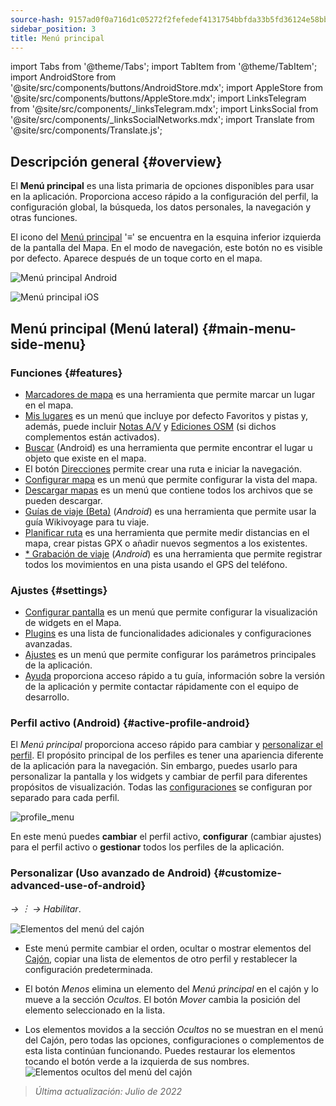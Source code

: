 ```yaml
---
source-hash: 9157ad0f0a716d1c05272f2fefedef4131754bbfda33b5fd36124e58bb0e2ce1
sidebar_position: 3
title: Menú principal
---
```

import Tabs from '@theme/Tabs';
import TabItem from '@theme/TabItem';
import AndroidStore from '@site/src/components/buttons/AndroidStore.mdx';
import AppleStore from '@site/src/components/buttons/AppleStore.mdx';
import LinksTelegram from '@site/src/components/_linksTelegram.mdx';
import LinksSocial from '@site/src/components/_linksSocialNetworks.mdx';
import Translate from '@site/src/components/Translate.js';




## Descripción general {#overview}

El **Menú principal** es una lista primaria de opciones disponibles para usar en la aplicación. Proporciona acceso rápido a la configuración del perfil, la configuración global, la búsqueda, los datos personales, la navegación y otras funciones.

El icono del [Menú principal](../widgets/map-buttons.md#main-menu) '&#8801;' se encuentra en la esquina inferior izquierda de la pantalla del Mapa. En el modo de navegación, este botón no es visible por defecto. Aparece después de un toque corto en el mapa.

<Tabs groupId="operating-systems" queryString="operating-systems">

<TabItem value="android" label="Android">

![Menú principal Android](@site/static/img/menu/main_menu_android.png)

</TabItem>

<TabItem value="ios" label="iOS">

![Menú principal iOS](@site/static/img/menu/main_menu_ios.png)

</TabItem>

</Tabs>


## Menú principal (Menú lateral) {#main-menu-side-menu}

### Funciones {#features}

- [Marcadores de mapa](../personal/markers.md) es una herramienta que permite marcar un lugar en el mapa.
- [Mis lugares](../personal/myplaces.md) es un menú que incluye por defecto Favoritos y pistas y, además, puede incluir [Notas A/V](../plugins/audio-video-notes.md) y [Ediciones OSM](../plugins/osm-editing.md) (si dichos complementos están activados).
- [Buscar](../search/index.md) (Android) es una herramienta que permite encontrar el lugar u objeto que existe en el mapa.
- El botón [Direcciones](../widgets/map-buttons.md#directions) permite crear una ruta e iniciar la navegación.
- [Configurar mapa](../map/configure-map-menu.md) es un menú que permite configurar la vista del mapa.
- [Descargar mapas](../start-with/download-maps.md) es un menú que contiene todos los archivos que se pueden descargar.
- [Guías de viaje (Beta)](../plan-route/travel-guides.md) (*Android*) es una herramienta que permite usar la guía Wikivoyage para tu viaje.
- [Planificar ruta](../plan-route/create-route.md) es una herramienta que permite medir distancias en el mapa, crear pistas GPX o añadir nuevos segmentos a los existentes.
- [* Grabación de viaje](../plugins/trip-recording.md) (*Android*) es una herramienta que permite registrar todos los movimientos en una pista usando el GPS del teléfono.

### Ajustes {#settings}

- [Configurar pantalla](../widgets/configure-screen.md) es un menú que permite configurar la visualización de widgets en el Mapa.
- [Plugins](../plugins/index.md#configure-plugin) es una lista de funcionalidades adicionales y configuraciones avanzadas.
- [Ajustes](../personal/global-settings.md) es un menú que permite configurar los parámetros principales de la aplicación.
- [Ayuda](./first-steps.md#offline-help) proporciona acceso rápido a tu guía, información sobre la versión de la aplicación y permite contactar rápidamente con el equipo de desarrollo.

### Perfil activo (Android) {#active-profile-android}

El *Menú principal* proporciona acceso rápido para cambiar y [personalizar el perfil](../personal/profiles.md). El propósito principal de los perfiles es tener una apariencia diferente de la aplicación para la navegación. Sin embargo, puedes usarlo para personalizar la pantalla y los widgets y cambiar de perfil para diferentes propósitos de visualización. Todas las [configuraciones](../personal/profiles.md) se configuran por separado para cada perfil.

![profile_menu](@site/static/img/menu/profile_menu.png)

En este menú puedes **cambiar** el perfil activo, **configurar** (cambiar ajustes) para el perfil activo o **gestionar** todos los perfiles de la aplicación.


### Personalizar (Uso avanzado de Android) {#customize-advanced-use-of-android}

*<Translate android="true" ids="shared_string_menu,configure_profile,ui_customization,shared_string_drawer"/> → &#65049; → Habilitar*.

![Elementos del menú del cajón ](@site/static/img/settings/drawer_menu_correct.png)

- Este menú permite cambiar el orden, ocultar o mostrar elementos del [Cajón](../personal/profiles.md#drawer), copiar una lista de elementos de otro perfil y restablecer la configuración predeterminada.

- El botón *Menos* elimina un elemento del *Menú principal* en el cajón y lo mueve a la sección *Ocultos*. El botón *Mover* cambia la posición del elemento seleccionado en la lista.

- Los elementos movidos a la sección *Ocultos* no se muestran en el menú del Cajón, pero todas las opciones, configuraciones o complementos de esta lista continúan funcionando. Puedes restaurar los elementos tocando el botón verde a la izquierda de sus nombres.
    ![Elementos ocultos del menú del cajón ](@site/static/img/settings/drawer_menu_hidden_items.png)

> *Última actualización: Julio de 2022*